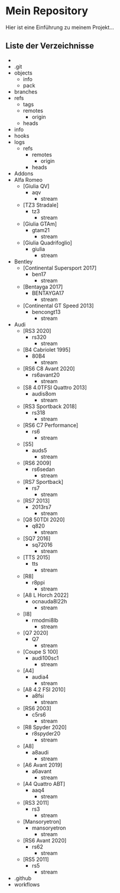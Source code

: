 # Mein Repository

Hier ist eine Einführung zu meinem Projekt...

## Liste der Verzeichnisse

<!-- DIR_LIST_START -->
   - 
   - .git
   - objects
      - info
      - pack
   - branches
   - refs
      - tags
      - remotes
         - origin
      - heads
   - info
   - hooks
   - logs
      - refs
         - remotes
            - origin
         - heads
   - Addons
   - Alfa Romeo
      - [Giulia QV]
         - aqv
            - stream
      - [TZ3 Stradale]
         - tz3
            - stream
      - [Giulia GTAm]
         - gtam21
            - stream
      - [Giulia Quadrifoglio]
         - giulia
            - stream
   - Bentley
      - [Continental Supersport 2017]
         - ben17
            - stream
      - [Bentayga 2017]
         - BENTAYGA17
            - stream
      - [Continental GT Speed 2013]
         - bencongt13
            - stream
   - Audi
      - [RS3 2020]
         - rs320
            - stream
      - [B4 Cabriolet 1995]
         - 80B4
            - stream
      - [RS6 C8 Avant 2020]
         - rs6avant20
            - stream
      - [S8 4.0TFSI Quattro 2013]
         - audis8om
            - stream
      - [RS3 Sportback 2018]
         - rs318
            - stream
      - [RS6 C7 Performance]
         - rs6
            - stream
      - [S5]
         - auds5
            - stream
      - [RS6 2009]
         - rs6sedan
            - stream
      - [RS7 Sportback]
         - rs7
            - stream
      - [RS7 2013]
         - 2013rs7
            - stream
      - [Q8 50TDI 2020]
         - q820
            - stream
      - [SQ7 2016]
         - sq72016
            - stream
      - [TTS 2015]
         - tts
            - stream
      - [R8]
         - r8ppi
            - stream
      - [A8 L Horch 2022]
         - ocnauda8l22h
            - stream
      - [I8]
         - rmodmi8lb
            - stream
      - [Q7 2020]
         - Q7
            - stream
      - [Coupe S 100]
         - audi100sc1
            - stream
      - [A4]
         - audia4
            - stream
      - [A8 4.2 FSI 2010]
         - a8fsi
            - stream
      - [RS6 2003]
         - c5rs6
            - stream
      - [R8 Spyder 2020]
         - r8spyder20
            - stream
      - [A8]
         - a8audi
            - stream
      - [A6 Avant 2019]
         - a6avant
            - stream
      - [A4 Quattro ABT]
         - aaq4
            - stream
      - [RS3 2011]
         - rs3
            - stream
      - [Mansoryetron]
         - mansoryetron
            - stream
      - [RS6 Avant 2020]
         - rs62
            - stream
      - [RS5 2011]
         - rs5
            - stream
   - .github
   - workflows
<!-- DIR_LIST_END -->
